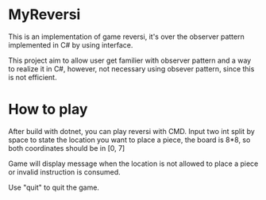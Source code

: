 # MyReversi
This is an implementation of game reversi, it's over the observer pattern implemented in C# by using interface.

This project aim to allow user get familier with observer pattern and a way to realize it in C#, however, not necessary using obsever pattern, since this is not efficient.

# How to play
After build with dotnet, you can play reversi with CMD. Input two int split by space to state the location you want to place a piece, the board is 8*8, so both coordinates should be in [0, 7]

Game will display message when the location is not allowed to place a piece or invalid instruction is consumed.

Use "quit" to quit the game.

